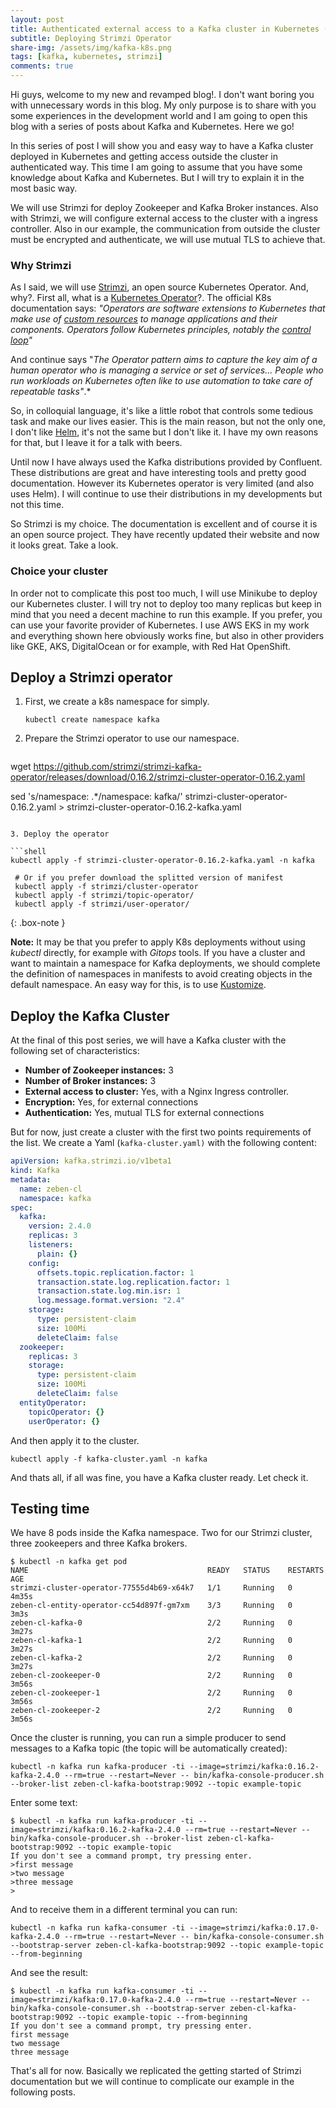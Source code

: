```yaml
---
layout: post
title: Authenticated external access to a Kafka cluster in Kubernetes (part 1)
subtitle: Deploying Strimzi Operator
share-img: /assets/img/kafka-k8s.png
tags: [kafka, kubernetes, strimzi]
comments: true
---
```


Hi guys, welcome to my new and revamped blog!. I don't want boring you with unnecessary words in this blog. My only purpose is to share with you some experiences in the development world and I am going to open this blog with a series of posts about Kafka and Kubernetes. Here we go!


In this series of post  I will show you and easy way to have a Kafka cluster deployed in Kubernetes and getting access outside the cluster in authenticated way. This time I am going to assume that you have some knowledge about Kafka and Kubernetes. But I will try to explain it in the most basic way. 


We will use Strimzi for deploy Zookeeper and Kafka Broker instances. Also with Strimzi, we will configure external access to the cluster with a ingress controller. Also in our example, the communication from outside the cluster must be encrypted and authenticate, we will use mutual TLS to achieve that.


### Why Strimzi



As I said, we will use [Strimzi](https://strimzi.io/), an open source Kubernetes Operator. And, why?. First all, what is a [Kubernetes Operator](https://kubernetes.io/docs/concepts/extend-kubernetes/operator/)?. The official K8s documentation says: *"Operators are software extensions to Kubernetes that make use of [custom resources](https://kubernetes.io/docs/concepts/extend-kubernetes/api-extension/custom-resources/) to manage applications and their components. Operators follow Kubernetes principles, notably the [control loop](https://kubernetes.io/docs/concepts/#kubernetes-control-plane)"*



And continue says "*The Operator pattern aims to capture the key aim of a human operator who is managing a service or set of services... People who run workloads on Kubernetes often like to use automation to take care of repeatable tasks"*.*



So, in colloquial language, it's like a little robot that controls some tedious task and make our lives easier. This is the main reason, but not the only one, I don't like [Helm](https://helm.sh/), it's not the same but I don't like it. I have my own reasons for that, but I leave it for a talk with beers.



Until now I have always used the Kafka distributions provided by Confluent. These distributions are great and have interesting tools and pretty good documentation. However its Kubernetes operator is very limited (and also uses Helm). I will continue to use their distributions in my developments but not this time.



So Strimzi is my choice.  The documentation is excellent and of course it is an open source project. They have recently updated their website and now it looks great. Take a look.



### Choice your cluster



In order not to complicate this post too much, I will use Minikube to deploy our Kubernetes cluster. I will try not to deploy too many replicas but keep in mind that you need a decent machine to run this example. If you prefer, you can use your favorite provider of Kubernetes. I use AWS EKS in my work and everything shown here obviously works fine, but also in other providers like GKE, AKS, DigitalOcean or for example, with Red Hat OpenShift.



## Deploy a Strimzi operator



1. First, we create a k8s namespace for simply.

   ```shell
   kubectl create namespace kafka
   ```

2. Prepare the Strimzi operator to use our namespace.

   ```shell
wget https://github.com/strimzi/strimzi-kafka-operator/releases/download/0.16.2/strimzi-cluster-operator-0.16.2.yaml
   
   sed 's/namespace: .*/namespace: kafka/' strimzi-cluster-operator-0.16.2.yaml > strimzi-cluster-operator-0.16.2-kafka.yaml
   ```
   
3. Deploy the operator

   ```shell
 kubectl apply -f strimzi-cluster-operator-0.16.2-kafka.yaml -n kafka
    
    # Or if you prefer download the splitted version of manifest
    kubectl apply -f strimzi/cluster-operator
    kubectl apply -f strimzi/topic-operator/
    kubectl apply -f strimzi/user-operator/
   ```

{:  .box-note }

**Note:** 
It may be that you prefer to apply K8s deployments without using *kubectl* directly, for example with *Gitops* tools. If you have a cluster and want to maintain a namespace for Kafka deployments, we should complete the definition of namespaces in manifests to avoid creating objects in the default namespace. An easy way for this, is to use [Kustomize](https://kustomize.io/).


## Deploy the Kafka Cluster


At the final of this post series, we will have a Kafka cluster with the following set of characteristics:

- **Number of Zookeeper instances:** 3
- **Number of Broker instances:** 3
- **External access to cluster:** Yes, with a Nginx Ingress controller.
- **Encryption:** Yes, for external connections
- **Authentication:** Yes, mutual TLS for external connections


But for now, just create a cluster with the first two points requirements of the list. We create a Yaml (`kafka-cluster.yaml)` with the following content:

```yaml
apiVersion: kafka.strimzi.io/v1beta1
kind: Kafka
metadata:
  name: zeben-cl
  namespace: kafka  
spec:
  kafka:
    version: 2.4.0
    replicas: 3
    listeners:
      plain: {}
    config:
      offsets.topic.replication.factor: 1
      transaction.state.log.replication.factor: 1
      transaction.state.log.min.isr: 1
      log.message.format.version: "2.4"
    storage:
      type: persistent-claim
      size: 100Mi
      deleteClaim: false
  zookeeper:
    replicas: 3
    storage:
      type: persistent-claim
      size: 100Mi
      deleteClaim: false      
  entityOperator:
    topicOperator: {}
    userOperator: {}
```


And then apply it to the cluster.

```shell
kubectl apply -f kafka-cluster.yaml -n kafka
```


And thats all, if all was fine, you have a Kafka cluster ready. Let check it. 



## Testing time


We have 8 pods inside the Kafka namespace. Two for our Strimzi cluster, three zookeepers and three Kafka brokers.

```shell
$ kubectl -n kafka get pod
NAME                                        READY   STATUS    RESTARTS   AGE
strimzi-cluster-operator-77555d4b69-x64k7   1/1     Running   0          4m35s
zeben-cl-entity-operator-cc54d897f-gm7xm    3/3     Running   0          3m3s
zeben-cl-kafka-0                            2/2     Running   0          3m27s
zeben-cl-kafka-1                            2/2     Running   0          3m27s
zeben-cl-kafka-2                            2/2     Running   0          3m27s
zeben-cl-zookeeper-0                        2/2     Running   0          3m56s
zeben-cl-zookeeper-1                        2/2     Running   0          3m56s
zeben-cl-zookeeper-2                        2/2     Running   0          3m56s
```


Once the cluster is running, you can run a simple producer to send messages to a Kafka topic (the topic will be automatically created):

```shell
kubectl -n kafka run kafka-producer -ti --image=strimzi/kafka:0.16.2-kafka-2.4.0 --rm=true --restart=Never -- bin/kafka-console-producer.sh --broker-list zeben-cl-kafka-bootstrap:9092 --topic example-topic
```


Enter some text:
```shell
$ kubectl -n kafka run kafka-producer -ti --image=strimzi/kafka:0.16.2-kafka-2.4.0 --rm=true --restart=Never -- bin/kafka-console-producer.sh --broker-list zeben-cl-kafka-bootstrap:9092 --topic example-topic
If you don't see a command prompt, try pressing enter.
>first message
>two message
>three message
>
```


And to receive them in a different terminal you can run:

```shell
kubectl -n kafka run kafka-consumer -ti --image=strimzi/kafka:0.17.0-kafka-2.4.0 --rm=true --restart=Never -- bin/kafka-console-consumer.sh --bootstrap-server zeben-cl-kafka-bootstrap:9092 --topic example-topic --from-beginning
```


And see the result:

```shell
$ kubectl -n kafka run kafka-consumer -ti --image=strimzi/kafka:0.17.0-kafka-2.4.0 --rm=true --restart=Never -- bin/kafka-console-consumer.sh --bootstrap-server zeben-cl-kafka-bootstrap:9092 --topic example-topic --from-beginning
If you don't see a command prompt, try pressing enter.
first message
two message
three message
```


That's all for now. Basically we replicated the getting started  of Strimzi documentation but we will continue to complicate our example in the following posts.


